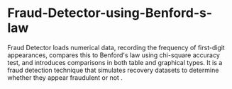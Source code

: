 # Fraud-Detector-using-Benford-s-law
Fraud Detector loads numerical data, recording the frequency of first-digit appearances, compares this to Benford's law using chi-square accuracy test, and introduces comparisons in both table and graphical types. It is a fraud detection technique that simulates recovery datasets to determine whether they appear fraudulent or not .
